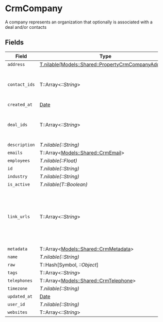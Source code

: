 # CrmCompany

A company represents an organization that optionally is associated with a deal and/or contacts


## Fields

| Field                                                                                                    | Type                                                                                                     | Required                                                                                                 | Description                                                                                              |
| -------------------------------------------------------------------------------------------------------- | -------------------------------------------------------------------------------------------------------- | -------------------------------------------------------------------------------------------------------- | -------------------------------------------------------------------------------------------------------- |
| `address`                                                                                                | [T.nilable(Models::Shared::PropertyCrmCompanyAddress)](../../models/shared/propertycrmcompanyaddress.md) | :heavy_minus_sign:                                                                                       | N/A                                                                                                      |
| `contact_ids`                                                                                            | T::Array<*::String*>                                                                                     | :heavy_minus_sign:                                                                                       | An array of contact IDs associated with this company                                                     |
| `created_at`                                                                                             | [Date](https://ruby-doc.org/stdlib-2.6.1/libdoc/date/rdoc/Date.html)                                     | :heavy_minus_sign:                                                                                       | N/A                                                                                                      |
| `deal_ids`                                                                                               | T::Array<*::String*>                                                                                     | :heavy_minus_sign:                                                                                       | An array of deal IDs associated with this contact                                                        |
| `description`                                                                                            | *T.nilable(::String)*                                                                                    | :heavy_minus_sign:                                                                                       | N/A                                                                                                      |
| `emails`                                                                                                 | T::Array<[Models::Shared::CrmEmail](../../models/shared/crmemail.md)>                                    | :heavy_minus_sign:                                                                                       | N/A                                                                                                      |
| `employees`                                                                                              | *T.nilable(::Float)*                                                                                     | :heavy_minus_sign:                                                                                       | N/A                                                                                                      |
| `id`                                                                                                     | *T.nilable(::String)*                                                                                    | :heavy_minus_sign:                                                                                       | N/A                                                                                                      |
| `industry`                                                                                               | *T.nilable(::String)*                                                                                    | :heavy_minus_sign:                                                                                       | N/A                                                                                                      |
| `is_active`                                                                                              | *T.nilable(T::Boolean)*                                                                                  | :heavy_minus_sign:                                                                                       | N/A                                                                                                      |
| `link_urls`                                                                                              | T::Array<*::String*>                                                                                     | :heavy_minus_sign:                                                                                       | Additional URLs associated with the contact e.g., LinkedIn, website, etc                                 |
| `metadata`                                                                                               | T::Array<[Models::Shared::CrmMetadata](../../models/shared/crmmetadata.md)>                              | :heavy_minus_sign:                                                                                       | N/A                                                                                                      |
| `name`                                                                                                   | *T.nilable(::String)*                                                                                    | :heavy_minus_sign:                                                                                       | N/A                                                                                                      |
| `raw`                                                                                                    | T::Hash[Symbol, *::Object*]                                                                              | :heavy_minus_sign:                                                                                       | N/A                                                                                                      |
| `tags`                                                                                                   | T::Array<*::String*>                                                                                     | :heavy_minus_sign:                                                                                       | N/A                                                                                                      |
| `telephones`                                                                                             | T::Array<[Models::Shared::CrmTelephone](../../models/shared/crmtelephone.md)>                            | :heavy_minus_sign:                                                                                       | N/A                                                                                                      |
| `timezone`                                                                                               | *T.nilable(::String)*                                                                                    | :heavy_minus_sign:                                                                                       | N/A                                                                                                      |
| `updated_at`                                                                                             | [Date](https://ruby-doc.org/stdlib-2.6.1/libdoc/date/rdoc/Date.html)                                     | :heavy_minus_sign:                                                                                       | N/A                                                                                                      |
| `user_id`                                                                                                | *T.nilable(::String)*                                                                                    | :heavy_minus_sign:                                                                                       | N/A                                                                                                      |
| `websites`                                                                                               | T::Array<*::String*>                                                                                     | :heavy_minus_sign:                                                                                       | N/A                                                                                                      |